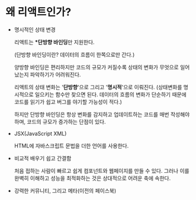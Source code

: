 # 왜 리액트인가?

- 명시적인 상태 변경

  리액트는 **\*단방향 바인딩**만 지원한다.

  (단방향 바인딩이란? 데이터의 흐름이 한쪽으로만 간다.)

  양방향 바인딩은 편리하지만 코드의 규모가 커질수록 상태의 변화가 무엇으로 일어났는지 파악하기가 어려워진다.

  리액트의 상태 변화는 '**단방향**'으로 그리고 '**명시적**'으로 이뤄진다. (상태변화를 명시적으로 일으키는 함수만 찾으면 된다. 데이터의 흐름의 변화가 단순하기 때문에 코드를 읽기가 쉽고 버그를 야기할 가능성이 적다.)

  하지만 단방향 바인딩은 항상 변화를 감지하고 업데이트하는 코드를 매번 작성해야 하며, 코드의 규모가 증가하는 단점이 있다.

- JSX(JavaScript XML)

  HTML에 자바스크립트 문법을 더한 언어를 사용한다.

- 비교적 배우기 쉽고 간결함

  처음 접하는 사람이 빠르고 쉽게 컴포넌트와 웹페이지를 만들 수 있다. 그러나 이를 완벽히 이해하고 성능을 최적화하는 것은 상대적으로 어려운 축에 속한다.

- 강력한 커뮤니티, 그리고 메타(이전의 페이스북)
